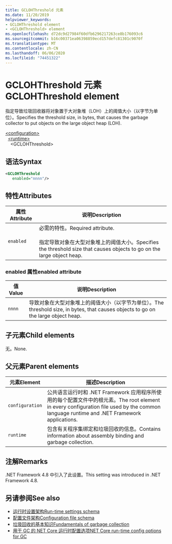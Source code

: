 ```yaml
---
title: GCLOHThreshold 元素
ms.date: 11/20/2019
helpviewer_keywords:
- GCLOHThreshold element
- <GCLOHThreshold> element
ms.openlocfilehash: d72dc9d27984f60dfb6296217263ce8b176093c6
ms.sourcegitcommit: b16c00371ea06398859ecd157defc81301c9070f
ms.translationtype: MT
ms.contentlocale: zh-CN
ms.lasthandoff: 06/06/2020
ms.locfileid: "74451322"
---
```

# <a name="gclohthreshold-element"></a><span data-ttu-id="d63f7-102">GCLOHThreshold 元素</span><span class="sxs-lookup"><span data-stu-id="d63f7-102">GCLOHThreshold element</span></span>

<span data-ttu-id="d63f7-103">指定导致垃圾回收器将对象置于大对象堆（LOH）上的阈值大小（以字节为单位）。</span><span class="sxs-lookup"><span data-stu-id="d63f7-103">Specifies the threshold size, in bytes, that causes the garbage collector to put objects on the large object heap (LOH).</span></span>

[\<configuration>](../configuration-element.md)\
&nbsp;&nbsp;[\<runtime>](runtime-element.md)\
&nbsp;&nbsp;&nbsp;&nbsp;\<GCLOHThreshold>

## <a name="syntax"></a><span data-ttu-id="d63f7-104">语法</span><span class="sxs-lookup"><span data-stu-id="d63f7-104">Syntax</span></span>

```xml
<GCLOHThreshold
   enabled="nnnn"/>
```

## <a name="attributes"></a><span data-ttu-id="d63f7-105">特性</span><span class="sxs-lookup"><span data-stu-id="d63f7-105">Attributes</span></span>

|<span data-ttu-id="d63f7-106">属性</span><span class="sxs-lookup"><span data-stu-id="d63f7-106">Attribute</span></span>|<span data-ttu-id="d63f7-107">说明</span><span class="sxs-lookup"><span data-stu-id="d63f7-107">Description</span></span>|
|---------------|-----------------|
|`enabled`|<span data-ttu-id="d63f7-108">必需的特性。</span><span class="sxs-lookup"><span data-stu-id="d63f7-108">Required attribute.</span></span><br /><br /><span data-ttu-id="d63f7-109">指定导致对象在大型对象堆上的阈值大小。</span><span class="sxs-lookup"><span data-stu-id="d63f7-109">Specifies the threshold size that causes objects to go on the large object heap.</span></span>|

### <a name="enabled-attribute"></a><span data-ttu-id="d63f7-110">enabled 属性</span><span class="sxs-lookup"><span data-stu-id="d63f7-110">enabled attribute</span></span>

|<span data-ttu-id="d63f7-111">值</span><span class="sxs-lookup"><span data-stu-id="d63f7-111">Value</span></span>|<span data-ttu-id="d63f7-112">说明</span><span class="sxs-lookup"><span data-stu-id="d63f7-112">Description</span></span>|
|-----------|-----------------|
|`nnnn`|<span data-ttu-id="d63f7-113">导致对象在大型对象堆上的阈值大小（以字节为单位）。</span><span class="sxs-lookup"><span data-stu-id="d63f7-113">The threshold size, in bytes, that causes objects to go on the large object heap.</span></span>|

## <a name="child-elements"></a><span data-ttu-id="d63f7-114">子元素</span><span class="sxs-lookup"><span data-stu-id="d63f7-114">Child elements</span></span>

<span data-ttu-id="d63f7-115">无。</span><span class="sxs-lookup"><span data-stu-id="d63f7-115">None.</span></span>

## <a name="parent-elements"></a><span data-ttu-id="d63f7-116">父元素</span><span class="sxs-lookup"><span data-stu-id="d63f7-116">Parent elements</span></span>

|<span data-ttu-id="d63f7-117">元素</span><span class="sxs-lookup"><span data-stu-id="d63f7-117">Element</span></span>|<span data-ttu-id="d63f7-118">描述</span><span class="sxs-lookup"><span data-stu-id="d63f7-118">Description</span></span>|
|-------------|-----------------|
|`configuration`|<span data-ttu-id="d63f7-119">公共语言运行时和 .NET Framework 应用程序所使用的每个配置文件中的根元素。</span><span class="sxs-lookup"><span data-stu-id="d63f7-119">The root element in every configuration file used by the common language runtime and .NET Framework applications.</span></span>|
|`runtime`|<span data-ttu-id="d63f7-120">包含有关程序集绑定和垃圾回收的信息。</span><span class="sxs-lookup"><span data-stu-id="d63f7-120">Contains information about assembly binding and garbage collection.</span></span>|

## <a name="remarks"></a><span data-ttu-id="d63f7-121">注解</span><span class="sxs-lookup"><span data-stu-id="d63f7-121">Remarks</span></span>

<span data-ttu-id="d63f7-122">.NET Framework 4.8 中引入了此设置。</span><span class="sxs-lookup"><span data-stu-id="d63f7-122">This setting was introduced in .NET Framework 4.8.</span></span>

## <a name="see-also"></a><span data-ttu-id="d63f7-123">另请参阅</span><span class="sxs-lookup"><span data-stu-id="d63f7-123">See also</span></span>

- [<span data-ttu-id="d63f7-124">运行时设置架构</span><span class="sxs-lookup"><span data-stu-id="d63f7-124">Run-time settings schema</span></span>](index.md)
- [<span data-ttu-id="d63f7-125">配置文件架构</span><span class="sxs-lookup"><span data-stu-id="d63f7-125">Configuration file schema</span></span>](../index.md)
- [<span data-ttu-id="d63f7-126">垃圾回收的基本知识</span><span class="sxs-lookup"><span data-stu-id="d63f7-126">Fundamentals of garbage collection</span></span>](../../../../standard/garbage-collection/fundamentals.md)
- [<span data-ttu-id="d63f7-127">用于 GC 的 NET Core 运行时配置选项</span><span class="sxs-lookup"><span data-stu-id="d63f7-127">NET Core run-time config options for GC</span></span>](../../../../core/run-time-config/garbage-collector.md)
